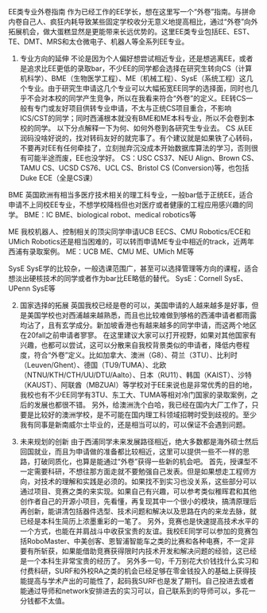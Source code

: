 EE类专业外卷指南
作为已经工作的EE学长，想在这里写一个“外卷”指南。与拼命内卷自己人、疯狂内耗导致某些固定学校收分无意义地提高相比，通过“外卷”向外拓展机会，做大蛋糕显然是更能带来长远优势的。这里EE类专业包括EE、EST、TE、DMT、MRS和太仓微电子、机器人等全系列EE专业。

1. 专业方向的延伸
不论是因为个人偏好想尝试相近专业，还是想逃离EE，或者是追求比EE更低的录取bar，不少EE的同学都会选择在研究生转向CS（计算机科学）、BME（生物医学工程）、ME（机械工程）、SysE（系统工程）这几个专业。由于研究生申请这几个专业可以大幅拓宽EE同学的选择面，同时也几乎不会对本校的同学产生竞争，所以在我看来符合“外卷”的定义。EE转CS一般有专门或友好项目供转专业申请，不太与正统CS项目重合，不影响ICS/CST的同学；同时西浦根本就没有BME和ME本科专业，所以不会卷到本校的同学。
以下分点解释一下为何、如何外卷到各研究生专业去。
CS
从EE润码没啥好说的，找对转码友好的就完事了。有个建议就是如果铁了心转码，不要再对EE有任何牵挂了，立刻抛弃沉没成本开始数据库算法的学习，否则很有可能半途而废，EE也没学好。
CS：USC CS37、NEU Align、Brown CS、TAMU CS、UCSD CS76、UCL CS、Bristol CS (Conversion)等，也包括Duke ECE（全是CS课）

BME
英国欧洲有相当多医疗技术相关的理工科专业，一般bar低于正统EE，适合申请不上同校EE专业，不想学校降档但也对医疗或者健康的工程应用感兴趣的同学。
BME：IC BME、biological robot、medical robotics等

ME
我校机器人、控制相关的顶尖同学申请UCB EECS、CMU Robotics/ECE和UMich Robotics还是相当困难的，可以转而申请ME专业中相近的track，近两年西浦有录取案例。
ME：UCB ME、CMU ME、UMich ME等

SysE
SysE学的比较杂，一般选课范围广，甚至可以选择管理等方向的课程，适合想淡出硬核技术的同学或者作为bar比EE略低的替代。
SysE：Cornell SysE、UPenn SysE等

2. 国家选择的拓展
英国我校已经是卷的可以，美国申请的人越来越多是好事，但是美国学校也对西浦越来越熟悉，而且也比较难做到够格的西浦申请者都雨露均沾了，且有玄学成分。新加坡香港也有越来越多的同学申请，而这两个地区在20fall之前申请者寥寥。
在这里建议大家可以打开视野，如果对其他国家有兴趣，也都可以尝试，这可以分散来自我校背景类似的申请者，降低内卷程度，符合“外卷”定义。比如加拿大、澳洲（G8）、荷兰（3TU）、比利时（Leuven/Ghent）、德国（TU9/TUMA）、北欧（NTNU/KTH/CTH/UU/DTU/Aalto）、日本（RU11）、韩国（KAIST）、沙特（KAUST）、阿联酋（MBZUAI）等学校对于EE来说也是非常优秀的目的地，我校也有不少EE同学有3TU、东工大、TUMA等相对冷门国家的录取案例，之后的发展也都很不错。
另外，给澳洲洗个白哈，我已经在国内大厂工作了，只要是比较好的澳洲学校，是不可能在国内理工科领域招聘时受到歧视的。至少我有同事是新南威尔士毕业的，还是相当可以的，可以保证不会遇到问题。

3. 未来规划的创新
由于西浦同学未来发展路径相近，绝大多数都是海外硕士然后回国就业，而且为申请做的准备都比较相近，这里可以提供一些不一样的思路，打破同质化，也算是能通过“外卷”获得一些新的机会吧。
首先，授课型不一定需要科研，不想往那方面走就不要勉强自己发表。但是如果想走工程师方向，对技术的理解和实践是必须的。如果找不到实习也没关系，这些部分可以通过项目、竞赛之类的来实现。如果自己有兴趣，可以参考类似稚晖君和其他创作者自己的开源小项目，先看懂，再复现其中一个很小的模块，搞清原理后再创新，能讲清包括器件选型、技术问题和解决以及思路在内的来龙去脉，就已经是本科生简历上浓墨重彩的一笔了。
另外，竞赛也是快速提高技术水平的一个方式，也能在并肩战斗中收获宝贵的友谊。我校EE同学可以参加的竞赛包括RoboMaster、中美创客、恩智浦智能车之类的比赛和各种电赛，不一定非要有所斩获，如果能借助竞赛获得限时内技术开发和解决问题的经验，这已经是一个本科生非常宝贵的经历了。
另外多一句，千万别花大价钱找什么实习和付费科研，SURF和外校RA之类的机会已经足够在零金钱投入的基础上获得技能提高与学术产出的可能性了，起码我SURF也是发了期刊。自己投进去或者能通过导师和network安排进去的实习可以，自己联系到的导师可以，多花一分钱都不太值。
